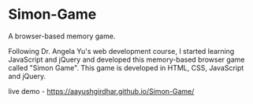 # Simon-Game
A browser-based memory game.

Following Dr. Angela Yu's web development course, I started learning JavaScript and jQuery and developed this memory-based browser game called "Simon Game". 
This game is developed in HTML, CSS, JavaScript and jQuery.

live demo - https://aayushgirdhar.github.io/Simon-Game/
